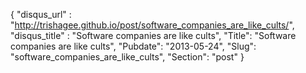{
 "disqus_url" : "http://trishagee.github.io/post/software_companies_are_like_cults/",
 "disqus_title" : "Software companies are like cults",
 "Title": "Software companies are like cults",
 "Pubdate": "2013-05-24",
 "Slug": "software_companies_are_like_cults",
 "Section": "post"
}


